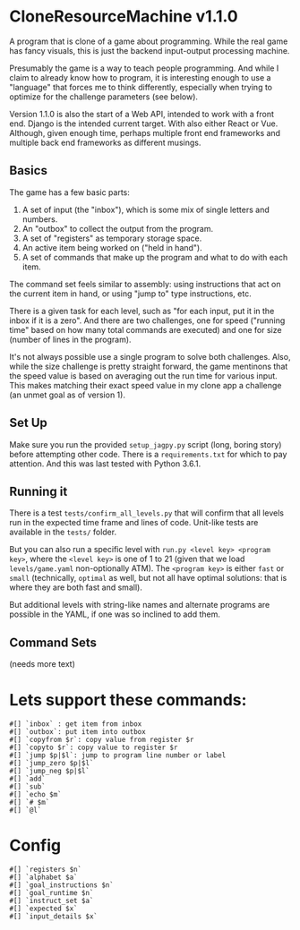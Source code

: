 # CloneResourceMachine v1.1.0
A program that is clone of a game about programming. While the real game has fancy visuals, this is just the backend input-output processing machine.

Presumably the game is a way to teach people programming. And while I claim to already know how to program, it is interesting enough to use a "language" that forces me to think differently, especially when trying to optimize for the challenge parameters (see below). 

Version 1.1.0 is also the start of a Web API, intended to work with a front end. Django is the intended current target. With also either React or Vue. Although, given enough time, perhaps multiple front end frameworks and multiple back end frameworks as different musings.  

## Basics
The game has a few basic parts:

1. A set of input (the "inbox"), which is some mix of single letters and numbers. 
2. An "outbox" to collect the output from the program.
3. A set of "registers" as temporary storage space. 
4. An active item being worked on ("held in hand").
5. A set of commands that make up the program and what to do with each item.

The command set feels similar to assembly: using instructions that act on the current item in hand, or using "jump to" type instructions, etc.

There is a given task for each level, such as "for each input, put it in the inbox if it is a zero". And there are two challenges, one for speed ("running time" based on how many total commands are executed) and one for size (number of lines in the program). 

It's not always possible use a single program to solve both challenges. Also, while the size challenge is pretty straight forward, the game mentinons that the speed value is based on averaging out the run time for various input. This makes matching their exact speed value in my clone app a challenge (an unmet goal as of version 1). 

## Set Up
Make sure you run the provided `setup_jagpy.py` script (long, boring story) before attempting other code. There is a `requirements.txt` for which to pay attention. And this was last tested with Python 3.6.1.

## Running it

There is a test `tests/confirm_all_levels.py` that will confirm that all levels run in the expected time frame and lines of code. Unit-like tests are available in the `tests/` folder.

But you can also run a specific level with `run.py <level key> <program key>`, where the `<level key>` is one of 1 to 21 (given that we load `levels/game.yaml` non-optionally ATM). The `<program key>` is either `fast` or `small` (technically, `optimal` as well, but not all have optimal solutions: that is where they are both fast and small).

But additional levels with string-like names and alternate programs are possible in the YAML, if one was so inclined to add them.


## Command Sets
(needs more text)



# Lets support these commands:
    #[] `inbox` : get item from inbox
    #[] `outbox`: put item into outbox
    #[] `copyfrom $r`: copy value from register $r
    #[] `copyto $r`: copy value to register $r
    #[] `jump $p|$l`: jump to program line number or label
    #[] `jump_zero $p|$l`
    #[] `jump_neg $p|$l`
    #[] `add`
    #[] `sub`
    #[] `echo $m`
    #[] `# $m`
    #[] `@l`

# Config
    #[] `registers $n`
    #[] `alphabet $a`
    #[] `goal_instructions $n`
    #[] `goal_runtime $n`
    #[] `instruct_set $a`
    #[] `expected $x`
    #[] `input_details $x`

